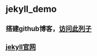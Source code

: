 jekyll_demo
===========
## 搭建github博客，[访问此列子](http://shanliang.github.com/jekyll_demo)
## [jekyll官网](http://jekyllcn.com/)

